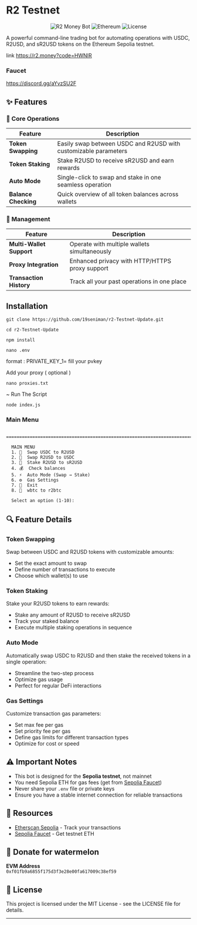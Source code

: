 # R2 Testnet

<div align="center">
  
![R2 Money Bot](https://img.shields.io/badge/R2%20Money%20Bot-v1.0.0-blue)
![Ethereum](https://img.shields.io/badge/Network-Sepolia-brightgreen)
![License](https://img.shields.io/badge/License-MIT-yellow)

</div>

A powerful command-line trading bot for automating operations with USDC, R2USD, and sR2USD tokens on the Ethereum Sepolia testnet.

link 
https://r2.money?code=HWNIR

### Faucet 
https://discord.gg/aYvzSU2F

## ✨ Features

### 🚀 Core Operations
| Feature | Description |
|---------|-------------|
| **Token Swapping** | Easily swap between USDC and R2USD with customizable parameters |
| **Token Staking** | Stake R2USD to receive sR2USD and earn rewards |
| **Auto Mode** | Single-click to swap and stake in one seamless operation |
| **Balance Checking** | Quick overview of all token balances across wallets |



### 💼 Management
| Feature | Description |
|---------|-------------|
| **Multi-Wallet Support** | Operate with multiple wallets simultaneously |
| **Proxy Integration** | Enhanced privacy with HTTP/HTTPS proxy support |
| **Transaction History** | Track all your past operations in one place |

## Installation
```
git clone https://github.com/19seniman/r2-Testnet-Update.git
```
```
cd r2-Testnet-Update
```
```
npm install
```
```
nano .env
```
format : PRIVATE_KEY_1= fill your pvkey

Add your proxy ( optional )
```
nano proxies.txt
```
~ Run The Script
```
node index.js
```

### Main Menu

```

=======================================================================

  MAIN MENU
  1. 🔄  Swap USDC to R2USD
  2. 🔄  Swap R2USD to USDC
  3. 📌  Stake R2USD to sR2USD
  4. 💰  Check balances
  5. ⚡  Auto Mode (Swap → Stake)
  6. ⚙️  Gas Settings
  7. 🚪  Exit
  8. 📌  wbtc to r2btc

  Select an option (1-10):
```

## 🔍 Feature Details

### Token Swapping
Swap between USDC and R2USD tokens with customizable amounts:
- Set the exact amount to swap
- Define number of transactions to execute
- Choose which wallet(s) to use

### Token Staking
Stake your R2USD tokens to earn rewards:
- Stake any amount of R2USD to receive sR2USD
- Track your staked balance
- Execute multiple staking operations in sequence

### Auto Mode
Automatically swap USDC to R2USD and then stake the received tokens in a single operation:
- Streamline the two-step process
- Optimize gas usage
- Perfect for regular DeFi interactions

### Gas Settings
Customize transaction gas parameters:
- Set max fee per gas
- Set priority fee per gas
- Define gas limits for different transaction types
- Optimize for cost or speed

## ⚠️ Important Notes

- This bot is designed for the **Sepolia testnet**, not mainnet
- You need Sepolia ETH for gas fees (get from [Sepolia Faucet](https://sepoliafaucet.com/))
- Never share your `.env` file or private keys
- Ensure you have a stable internet connection for reliable transactions

## 🔗 Resources

- [Etherscan Sepolia](https://sepolia.etherscan.io/) - Track your transactions
- [Sepolia Faucet](https://sepoliafaucet.com/) - Get testnet ETH

##  🍉 Donate for  watermelon

**EVM Address**  
`0xf01fb9a6855f175d3f3e28e00fa617009c38ef59`



## 📄 License

This project is licensed under the MIT License - see the LICENSE file for details.

---



